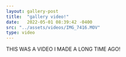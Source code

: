 ```yaml
---
layout: gallery-post
title:  "gallery video!"
date:   2022-05-01 08:39:42 -0400
src: "../assets/videos/IMG_7416.MOV"
type: video
---
```


THIS WAS A VIDEO I MADE A LONG TIME AGO!
